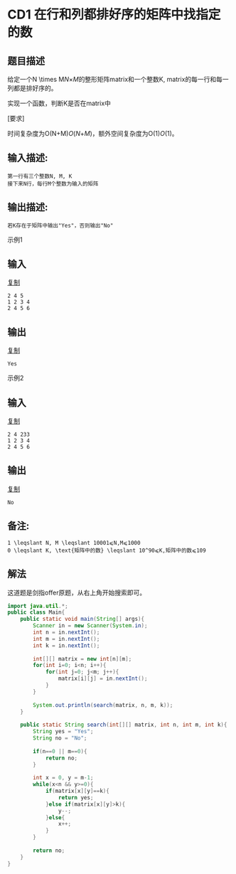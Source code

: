 # CD1 在行和列都排好序的矩阵中找指定的数

## 题目描述

给定一个N \times M*N*×*M*的整形矩阵matrix和一个整数K, matrix的每一行和每一列都是排好序的。

实现一个函数，判断K是否在matrix中

[要求]

时间复杂度为O(N+M)*O*(*N*+*M*)，额外空间复杂度为O(1)*O*(1)。

## 输入描述:

```
第一行有三个整数N, M, K
接下来N行，每行M个整数为输入的矩阵
```

## 输出描述:

```
若K存在于矩阵中输出"Yes"，否则输出"No"
```

示例1

## 输入

[复制](javascript:void(0);)

```
2 4 5
1 2 3 4
2 4 5 6
```

## 输出

[复制](javascript:void(0);)

```
Yes
```

示例2

## 输入

[复制](javascript:void(0);)

```
2 4 233
1 2 3 4
2 4 5 6
```

## 输出

[复制](javascript:void(0);)

```
No
```

## 备注:

```
1 \leqslant N, M \leqslant 10001⩽N,M⩽1000
0 \leqslant K, \text{矩阵中的数} \leqslant 10^90⩽K,矩阵中的数⩽109
```

## 解法

这道题是剑指offer原题，从右上角开始搜索即可。

```java
import java.util.*;
public class Main{
    public static void main(String[] args){
        Scanner in = new Scanner(System.in);
        int n = in.nextInt();
        int m = in.nextInt();
        int k = in.nextInt();
        
        int[][] matrix = new int[n][m];
        for(int i=0; i<n; i++){
            for(int j=0; j<m; j++){
                matrix[i][j] = in.nextInt();
            }
        }
        
        System.out.println(search(matrix, n, m, k));
    }
    
    public static String search(int[][] matrix, int n, int m, int k){
        String yes = "Yes";
        String no = "No";
        
        if(n==0 || m==0){
            return no;
        }
        
        int x = 0, y = m-1;
        while(x<n && y>=0){
            if(matrix[x][y]==k){
                return yes;
            }else if(matrix[x][y]>k){
                y--;
            }else{
                x++;
            }
        }
        
        return no;
    }
}
```

